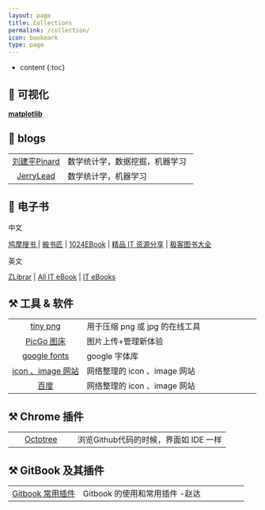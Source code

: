```yaml
---
layout: page
title: Collections
permalink: /collection/
icon: bookmark
type: page
---
```


* content
{:toc}


## 📝 可视化

[**matplotlib**](https://hg1227.github.io/matplotlib/)  

## 📰 blogs

<table width="800"  >
        <tr>           
           <td align="center" width="30%">  <a href="javascript:void(0);" onclick="window.open('https://www.cnblogs.com/pinard/','_blank');" target="_blank">刘建平Pinard</a></td>
           <td align="left" width="70%"> 数学统计学，数据挖掘，机器学习   </td>
        </tr>
       <tr>           
           <td align="center" width="30%">  <a href="javascript:void(0);" onclick="window.open('https://www.cnblogs.com/jerrylead/','_blank');" target="_blank">JerryLead </a></td>           
           <td align="left" width="70%"> 数学统计学，机器学习   </td>
        </tr>
</table>



## 📖 电子书 

中文

[鸠摩搜书 ](https://www.jiumodiary.com/)  \| [搬书匠](http://www.banshujiang.cn/)  \| [1024EBook](http://www.1024ebook.com/)   \|  [精品 IT 资源分享](https://codingpy.com/)  \| [极客图书大全](https://jikbook.com/)  

英文

 [ZLibrar](https://b-ok.cc/)  \| [All IT eBook](http://www.allitebooks.com/) \| [IT eBooks](http://it-ebooks.info/) 




## ⚒  工具 & 软件

<table width="800"  >
        <tr>           
           <td align="center" width="30%"><a href="https://tinypng.com/" target="_blank">tiny png</a> </td>
           <td align="left" width="70%"> 用于压缩 png 或 jpg 的在线工具 </td>
        </tr>
       <tr>           
           <td align="center" width="30%"><a href="https://github.com/Molunerfinn/PicGo/releases">PicGo 图床</a> </td>
           <td align="left" width="70%"> 图片上传+管理新体验 </td>
        </tr> 
        <tr>           
           <td align="center" width="30%"><a href="https://fonts.google.com/">google fonts</a> </td>
           <td align="left" width="70%"> google 字体库 </td>
        </tr>
        <tr>           
           <td align="center" width="30%"><a href="https://hg1227.github.io/2019/12/07/%E6%95%B4%E7%90%86%E7%9A%84%E4%B8%80%E4%BA%9B%E5%B7%A5%E5%85%B7/">icon 、image 网站</a> </td>
           <td align="left" width="70%"> 网络整理的 icon 、image 网站 </td>
        </tr>
        <tr>           
           <td align="center" width="30%">  <a href="javascript:void(0);" onclick="window.open('http://www.baidu.com','_blank');" target="_blank">百度</a></td>
           <td align="left" width="70%"> 网络整理的 icon 、image 网站 </td>
        </tr>
</table>

## ⚒ Chrome 插件

<table width="800"  >
        <tr>           
           <td align="center" width="30%"><a href="https://chrome.google.com/webstore/detail/octotree/bkhaagjahfmjljalopjnoealnfndnagc"> Octotree </a> </td>
           <td align="left" width="70%"> 浏览Github代码的时候，界面如 IDE 一样 </td>
        </tr>
</table>

## ⚒ GitBook 及其插件

<table width="800"  >
        <tr>           
           <td align="center" width="30%"><a href="https://zhaoda.net/2015/11/09/gitbook-plugins/">Gitbook 常用插件</a> </td>
           <td align="left" width="70%"> Gitbook 的使用和常用插件 -赵达 </td>
        </tr>
</table>










